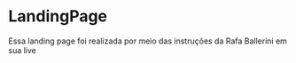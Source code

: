 # LandingPage
 Essa landing page foi realizada por meio das instruções da Rafa Ballerini em sua live
